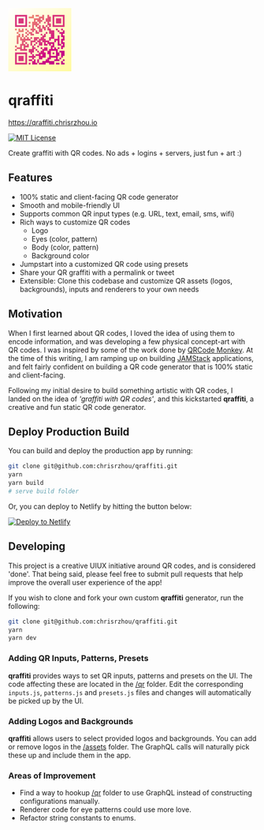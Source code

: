 <img src="src/assets/logo.png" width='128' height='128' />

# qraffiti

https://qraffiti.chrisrzhou.io

[![MIT License][license-badge]](LICENSE.md)

[license-badge]: https://flat.badgen.net/badge/license/MIT/blue

Create graffiti with QR codes. No ads + logins + servers, just fun + art :)

## Features

- 100% static and client-facing QR code generator
- Smooth and mobile-friendly UI
- Supports common QR input types (e.g. URL, text, email, sms, wifi)
- Rich ways to customize QR codes
  - Logo
  - Eyes (color, pattern)
  - Body (color, pattern)
  - Background color
- Jumpstart into a customized QR code using presets
- Share your QR graffiti with a permalink or tweet
- Extensible: Clone this codebase and customize QR assets (logos, backgrounds), inputs and renderers to your own needs

## Motivation

When I first learned about QR codes, I loved the idea of using them to encode information, and was developing a few physical concept-art with QR codes. I was inspired by some of the work done by [QRCode Monkey](https://www.qrcode-monkey.com/). At the time of this writing, I am ramping up on building [JAMStack](https://jamstack.org/) applications, and felt fairly confident on building a QR code generator that is 100% static and client-facing.

Following my initial desire to build something artistic with QR codes, I landed on the idea of _'graffiti with QR codes'_, and this kickstarted **qraffiti**, a creative and fun static QR code generator.

## Deploy Production Build

You can build and deploy the production app by running:

```sh
git clone git@github.com:chrisrzhou/qraffiti.git
yarn
yarn build
# serve build folder
```

Or, you can deploy to Netlify by hitting the button below:

[![Deploy to Netlify](https://www.netlify.com/img/deploy/button.svg)](https://app.netlify.com/start/deploy?repository=https://github.com/chrisrzhou/qraffiti)

## Developing

This project is a creative UIUX initiative around QR codes, and is considered 'done'. That being said, please feel free to submit pull requests that help improve the overall user experience of the app!

If you wish to clone and fork your own custom **qraffiti** generator, run the following:

```sh
git clone git@github.com:chrisrzhou/qraffiti.git
yarn
yarn dev
```

### Adding QR Inputs, Patterns, Presets

**qraffiti** provides ways to set QR inputs, patterns and presets on the UI. The code affecting these are located in the [/qr](src/qr/) folder. Edit the corresponding `inputs.js`, `patterns.js` and `presets.js` files and changes will automatically be picked up by the UI.

### Adding Logos and Backgrounds

**qraffiti** allows users to select provided logos and backgrounds. You can add or remove logos in the [/assets](src/assets) folder. The GraphQL calls will naturally pick these up and include them in the app.

### Areas of Improvement

- Find a way to hookup [/qr](src/qr) folder to use GraphQL instead of constructing configurations manually.
- Renderer code for eye patterns could use more love.
- Refactor string constants to enums.
